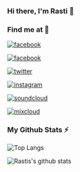 ### Hi there, I'm Rasti 👋

### Find me at :mag_right:

[![facebook](https://img.shields.io/badge/facebook-@rastitkac-3b5998)](https://facebook.com/rastitkac)

[![facebook](https://img.shields.io/badge/facebook-@rastitkacmusic-3b5998)](https://facebook.com/rastitkacmusic)

[![twitter](https://img.shields.io/badge/twitter-@rastitkac-00acee)](https://twitter.com/rastitkac)

[![instagram](https://img.shields.io/badge/instagram-@rastitkac-3f729b)](https://instagram.com/rastitkac)

[![soundcloud](https://img.shields.io/badge/soundcloud-@rasti--tkac-ff7700)](https://soundcloud.com/rasti-tkac)

[![mixcloud](https://img.shields.io/badge/mixcloud-@rastitkac-52aad8)](https://mixcloud.com/rastitkac)

### My Github Stats :zap:

![Top Langs](https://github-readme-stats.vercel.app/api/top-langs/?username=rastitkac&layout=compact&hide=css,html)

![Rastis's github stats](https://github-readme-stats.vercel.app/api?username=rastitkac&count_private=true&show_icons=true&theme=onedark)
